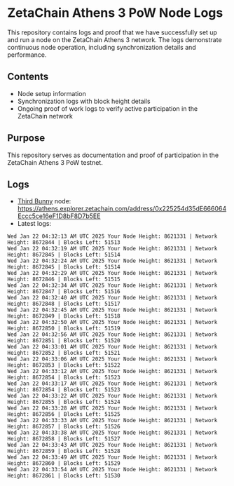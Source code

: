# ZetaChain Athens 3 PoW Node Logs
This repository contains logs and proof that we have successfully set up and run a node on the ZetaChain Athens 3 network. The logs demonstrate continuous node operation, including synchronization details and performance.

## Contents
- Node setup information
- Synchronization logs with block height details
- Ongoing proof of work logs to verify active participation in the ZetaChain network

## Purpose
This repository serves as documentation and proof of participation in the ZetaChain Athens 3 PoW testnet.

## Logs

- [Third Bunny](https://thirdbunny.xyz/) node: https://athens.explorer.zetachain.com/address/0x225254d35dE666064Eccc5ce16eF1D8bF8D7b5EE
- Latest logs:
```
Wed Jan 22 04:32:13 AM UTC 2025 Your Node Height: 8621331 | Network Height: 8672844 | Blocks Left: 51513
Wed Jan 22 04:32:19 AM UTC 2025 Your Node Height: 8621331 | Network Height: 8672845 | Blocks Left: 51514
Wed Jan 22 04:32:24 AM UTC 2025 Your Node Height: 8621331 | Network Height: 8672845 | Blocks Left: 51514
Wed Jan 22 04:32:29 AM UTC 2025 Your Node Height: 8621331 | Network Height: 8672846 | Blocks Left: 51515
Wed Jan 22 04:32:34 AM UTC 2025 Your Node Height: 8621331 | Network Height: 8672847 | Blocks Left: 51516
Wed Jan 22 04:32:40 AM UTC 2025 Your Node Height: 8621331 | Network Height: 8672848 | Blocks Left: 51517
Wed Jan 22 04:32:45 AM UTC 2025 Your Node Height: 8621331 | Network Height: 8672849 | Blocks Left: 51518
Wed Jan 22 04:32:50 AM UTC 2025 Your Node Height: 8621331 | Network Height: 8672850 | Blocks Left: 51519
Wed Jan 22 04:32:56 AM UTC 2025 Your Node Height: 8621331 | Network Height: 8672851 | Blocks Left: 51520
Wed Jan 22 04:33:01 AM UTC 2025 Your Node Height: 8621331 | Network Height: 8672852 | Blocks Left: 51521
Wed Jan 22 04:33:06 AM UTC 2025 Your Node Height: 8621331 | Network Height: 8672853 | Blocks Left: 51522
Wed Jan 22 04:33:12 AM UTC 2025 Your Node Height: 8621331 | Network Height: 8672854 | Blocks Left: 51523
Wed Jan 22 04:33:17 AM UTC 2025 Your Node Height: 8621331 | Network Height: 8672854 | Blocks Left: 51523
Wed Jan 22 04:33:22 AM UTC 2025 Your Node Height: 8621331 | Network Height: 8672855 | Blocks Left: 51524
Wed Jan 22 04:33:28 AM UTC 2025 Your Node Height: 8621331 | Network Height: 8672856 | Blocks Left: 51525
Wed Jan 22 04:33:33 AM UTC 2025 Your Node Height: 8621331 | Network Height: 8672857 | Blocks Left: 51526
Wed Jan 22 04:33:38 AM UTC 2025 Your Node Height: 8621331 | Network Height: 8672858 | Blocks Left: 51527
Wed Jan 22 04:33:43 AM UTC 2025 Your Node Height: 8621331 | Network Height: 8672859 | Blocks Left: 51528
Wed Jan 22 04:33:49 AM UTC 2025 Your Node Height: 8621331 | Network Height: 8672860 | Blocks Left: 51529
Wed Jan 22 04:33:54 AM UTC 2025 Your Node Height: 8621331 | Network Height: 8672861 | Blocks Left: 51530
```
